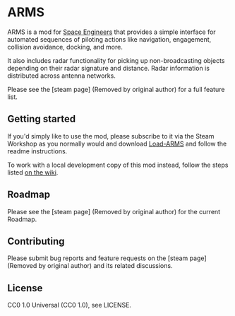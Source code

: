# ARMS
ARMS is a mod for [Space Engineers](http://www.spaceengineersgame.com/)
that provides a simple interface for automated sequences of piloting actions
like navigation, engagement, collision avoidance, docking, and more.

It also includes radar functionality for picking up non-broadcasting objects
depending on their radar signature and distance. Radar information is
distributed across antenna networks.

Please see the [steam page]
(Removed by original author)  for a full
feature list.

## Getting started
If you'd simply like to use the mod, please subscribe to it via the Steam
Workshop as you normally would and download [Load-ARMS](https://github.com/ShawnTheShadow/SpaceEngineersPluginLoader) and follow the readme instructions.

To work with a local development copy of this mod instead, follow the steps
listed [on the wiki](https://github.com/ShawnTheShadow/Autopilot/wiki/Developing-Autopilot).

## Roadmap

Please see the [steam page]
(Removed by original author) for the
current Roadmap.

## Contributing

Please submit bug reports and feature requests on the [steam page]
(Removed by original author) and its related
discussions.

## License
CC0 1.0 Universal (CC0 1.0), see LICENSE.
